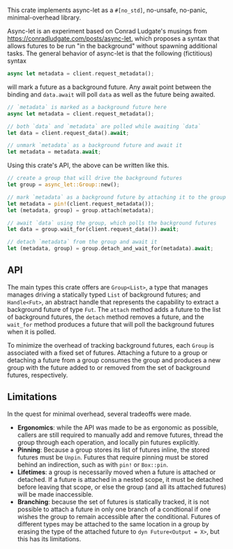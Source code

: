 This crate implements async-let as a `#[no_std]`, no-unsafe, no-panic, minimal-overhead library.

Async-let is an experiment based on Conrad Ludgate's musings from <https://conradludgate.com/posts/async-let>,
which proposes a syntax that allows futures to be run "in the background" without spawning additional tasks.
The general behavior of async-let is that the following (fictitious) syntax

```rust
async let metadata = client.request_metadata();
```

will mark a future as a background future. Any await point between the binding and `data.await` will poll
`data` as well as the future being awaited.

```rust
// `metadata` is marked as a background future here
async let metadata = client.request_metadata();

// both `data` and `metadata` are polled while awaiting `data`
let data = client.request_data().await;

// unmark `metadata` as a background future and await it
let metadata = metadata.await;
```

Using this crate's API, the above can be written like this.

```rust
// create a group that will drive the background futures
let group = async_let::Group::new();

// mark `metadata` as a background future by attaching it to the group
let metadata = pin!(client.request_metadata());
let (metadata, group) = group.attach(metadata);

// await `data` using the group, which polls the background futures
let data = group.wait_for(client.request_data()).await;

// detach `metadata` from the group and await it
let (metadata, group) = group.detach_and_wait_for(metadata).await;
```

## API
The main types this crate offers are `Group<List>`, a type that manages manages driving a statically typed
`List` of background futures; and `Handle<Fut>`, an abstract handle that represents the capability to extract
a background future of type `Fut`. The `attach` method adds a future to the list of background futures, the
`detach` method removes a future, and the `wait_for` method produces a future that will poll the background
futures when it is polled.

To minimize the overhead of tracking background futures, each `Group` is associated with a fixed set of futures.
Attaching a future to a group or detaching a future from a group consumes the group and produces a new group with
the future added to or removed from the set of background futures, respectively.

## Limitations
In the quest for minimal overhead, several tradeoffs were made.
- **Ergonomics**: while the API was made to be as ergonomic as possible, callers are still required to manually add and
  remove futures, thread the group through each operation, and locally pin futures explicitly.
- **Pinning**: Because a group stores its list of futures inline, the stored futures must be `Unpin`. Futures that require
  pinning must be stored behind an indirection, such as with `pin!` or `Box::pin`.
- **Lifetimes**: a group is necessarily moved when a future is attached or detached. If a future is attached in a nested
  scope, it must be detached before leaving that scope, or else the group (and all its attached futures) will be made
  inaccessible.
- **Branching**: because the set of futures is statically tracked, it is not possible to attach a future in only one branch
  of a condtional if one wishes the group to remain accessible after the conditional. Futures of different types may
  be attached to the same location in a group by erasing the type of the attached future to `dyn Future<Output = X>`,
  but this has its limitations.
